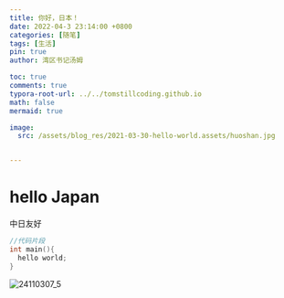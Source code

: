 ```yaml
---
title: 你好，日本！
date: 2022-04-3 23:14:00 +0800
categories: [随笔]
tags: [生活]
pin: true
author: 湾区书记汤姆

toc: true
comments: true
typora-root-url: ../../tomstillcoding.github.io
math: false
mermaid: true

image:
  src: /assets/blog_res/2021-03-30-hello-world.assets/huoshan.jpg


---
```


# hello Japan


中日友好
```c++
//代码片段
int main(){
  hello world;
}
```

![24110307_5](/../pkeildd.github.io/assets/blog_res/24110307_5-16513319248131.jpg)